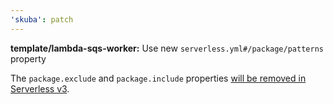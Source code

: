 ```yaml
---
'skuba': patch
---
```


**template/lambda-sqs-worker:** Use new `serverless.yml#/package/patterns` property

The `package.exclude` and `package.include` properties [will be removed in Serverless v3](https://github.com/serverless/serverless/blob/v2.32.0/docs/deprecations.md#new-way-to-define-packaging-patterns).
